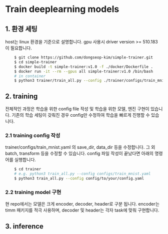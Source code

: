 # Train deeplearning models

## 1. 환경 세팅
host는 linux 환경을 기준으로 설명합니다. gpu 사용시 driver version >= 510.183 이 필요합니다. 

```bash
    $ git clone https://github.com/dongseop-kim/simple-trainer.git
    $ cd simple-trainer
    $ docker build -t simple-trainer:v1.0 -f ./docker/Dockerfile .
    $ docker run -it --rm --gpus all simple-trainer:v1.0 /bin/bash
    # in container
    $ python3 trainer/train_all.py --config ./trainer/configs/train_mnist.yaml
```


## 2. training
전체적인 과정은 학습을 위한 config file 작성 및 학습을 위한 모델, 엔진 구현이 있습니다.
기존의 학습 세팅이 갖춰진 경우 config만 수정하여 학습을 빠르게 진행할 수 있습니다.

### 2.1 training config 작성

trainer/configs/train_mnist.yaml 의 save_dir, data_dir 등을 수정합니다. 그 외 batch, transform 등을 수정할 수 있습니다. config 파일 작성이 끝났다면 아래의 명령어를 실행합니다.

```bash
    $ cd trainer
    # e.g. python3 train_all.py --config configs/train_mnist.yaml
    $ python3 train_all.py --config config/to/your/config.yaml
```

### 2.2 training model 구현

현 repo에서는 모델은 크게 encoder, decoder, header로 구분 됩니다. encoder는 timm 패키지를 적극 사용하며, decoder 및 header는 각자 task에 맞춰 구현합니다. 


## 3. inference 



